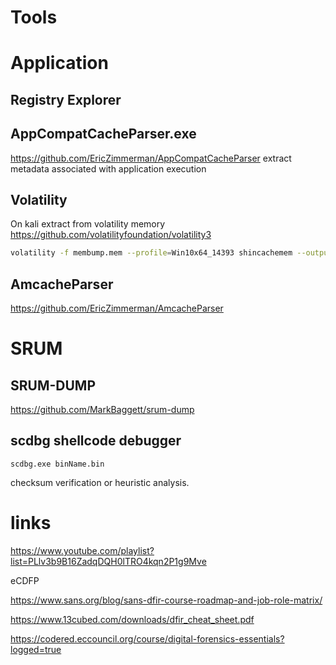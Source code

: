 # Tools


# Application

## Registry Explorer

## AppCompatCacheParser.exe
https://github.com/EricZimmerman/AppCompatCacheParser
extract metadata associated with application execution

## Volatility 
On kali extract from volatility memory 
https://github.com/volatilityfoundation/volatility3
```bash
volatility -f membump.mem --profile=Win10x64_14393 shincachemem --output=csv --output-file=./shimcache.csv
```

## AmcacheParser
https://github.com/EricZimmerman/AmcacheParser


# SRUM
## SRUM-DUMP
https://github.com/MarkBaggett/srum-dump






## scdbg shellcode debugger
```
scdbg.exe binName.bin
```


checksum verification or heuristic analysis.







# links
https://www.youtube.com/playlist?list=PLlv3b9B16ZadqDQH0lTRO4kqn2P1g9Mve

eCDFP

https://www.sans.org/blog/sans-dfir-course-roadmap-and-job-role-matrix/

https://www.13cubed.com/downloads/dfir_cheat_sheet.pdf

https://codered.eccouncil.org/course/digital-forensics-essentials?logged=true








